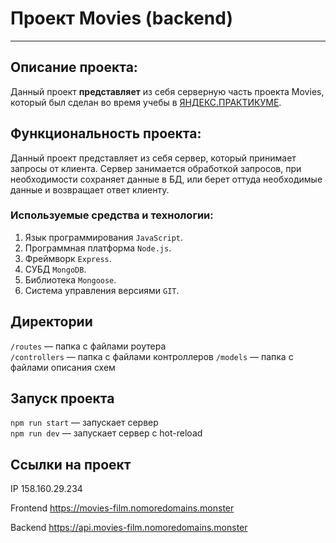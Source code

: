 # Проект Movies (backend)
------
## Описание проекта:
Данный проект **представляет** из себя серверную часть проекта Movies, который был сделан во время учебы в [ЯНДЕКС.ПРАКТИКУМЕ](https://practicum.yandex.ru/ "Я Yandex.Practicum!").

## Функциональность проекта:
Данный проект представляет из себя сервер, который принимает запросы от клиента. Сервер занимается обработкой запросов, при необходимости сохраняет данные в БД, или берет оттуда необходимые данные и возвращает ответ клиенту.

### Используемые средства и технологии:
1. Язык программирования ```JavaScript```.
2. Программная платформа ```Node.js```.
3. Фреймворк ```Express```.
4. СУБД ```MongoDB```.
5. Библиотека ```Mongoose```.
6. Система управления версиями ```GIT```.

## Директории

`/routes` — папка с файлами роутера  
`/controllers` — папка с файлами контроллеров
`/models` — папка с файлами описания схем

## Запуск проекта

`npm run start` — запускает сервер   
`npm run dev` — запускает сервер с hot-reload

## Ссылки на проект

IP 158.160.29.234

Frontend https://movies-film.nomoredomains.monster

Backend https://api.movies-film.nomoredomains.monster
